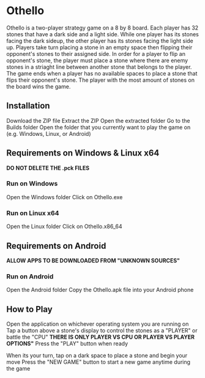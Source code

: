 # Othello

Othello is a two-player strategy game on a 8 by 8 board. Each player has 32 stones that have a dark side and a light side. While one player has its stones facing the dark sideup, the other player has its stones facing the light side up. Players take turn placing a stone in an empty space then flipping their opponent's stones to their assigned side. In order for a player to flip an opponent's stone, the player must place a stone where there are enemy stones in a striaght line between another stone that belongs to the player. The game ends when a player has no available spaces to place a stone that flips their opponent's stone. The player with the most amount of stones on the board wins the game.

## Installation

Download the ZIP file
Extract the ZIP
Open the extracted folder
Go to the Builds folder
Open the folder that you currently want to play the game on (e.g. Windows, Linux, or Android)

## Requirements on Windows & Linux x64
**DO NOT DELETE THE .pck FILES**

### Run on Windows

Open the Windows folder
Click on Othello.exe

### Run on Linux x64

Open the Linux folder
Click on Othello.x86_64

## Requirements on Android
**ALLOW APPS TO BE DOWNLOADED FROM "UNKNOWN SOURCES"**

### Run on Android

Open the Android folder
Copy the Othello.apk file into your Android phone

## How to Play
Open the application on whichever operating system you are running on
Tap a button above a stone's display to control the stones as a "PLAYER" or battle the "CPU"
**THERE IS ONLY PLAYER VS CPU OR PLAYER VS PLAYER OPTIONS"**
Press the "PLAY" button when ready

When its your turn, tap on a dark space to place a stone and begin your move
Press the "NEW GAME" button to start a new game anytime during the game